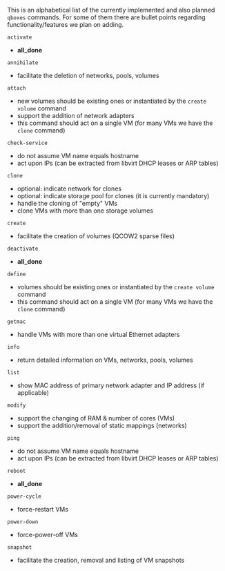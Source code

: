 This is an alphabetical list of the currently implemented and also planned `qboxes` commands. For some of them there are bullet points regarding functionality/features we plan on adding.

`activate`
* __all_done__

`annihilate`
* facilitate the deletion of networks, pools, volumes

`attach`
* new volumes should be existing ones or instantiated by the `create volume` command
* support the addition of network adapters
* this command should act on a single VM (for many VMs we have the `clone` command)

`check-service`
* do not assume VM name equals hostname
* act upon IPs (can be extracted from libvirt DHCP leases or ARP tables)

`clone`
* optional: indicate network for clones
* optional: indicate storage pool for clones (it is currently mandatory)
* handle the cloning of "empty" VMs
* clone VMs with more than one storage volumes

`create`
* facilitate the creation of volumes (QCOW2 sparse files)

`deactivate`
* __all_done__

`define`
* volumes should be existing ones or instantiated by the `create volume` command
* this command should act on a single VM (for many VMs we have the `clone` command)

`getmac`
* handle VMs with more than one virtual Ethernet adapters

`info`
* return detailed information on VMs, networks, pools, volumes

`list`
* show MAC address of primary network adapter and IP address (if applicable)

`modify`
* support the changing of RAM & number of cores (VMs)
* support the addition/removal of static mappings (networks)

`ping`
* do not assume VM name equals hostname
* act upon IPs (can be extracted from libvirt DHCP leases or ARP tables)

`reboot`
* __all_done__

`power-cycle`
* force-restart VMs

`power-down`
* force-power-off VMs

`snapshot`
* facilitate the creation, removal and listing of VM snapshots
